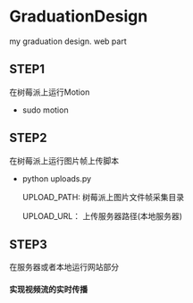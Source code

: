 # GraduationDesign
my graduation design. web part

## STEP1
在树莓派上运行Motion
* sudo motion

## STEP2
在树莓派上运行图片帧上传脚本
* python uploads.py

    UPLOAD_PATH: 树莓派上图片文件帧采集目录

    UPLOAD_URL： 上传服务器路径(本地服务器)

## STEP3
在服务器或者本地运行网站部分


#### 实现视频流的实时传播

